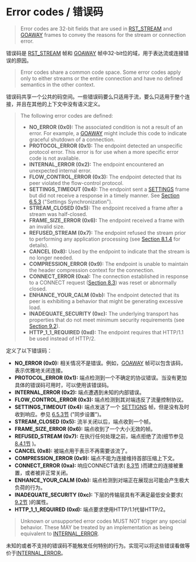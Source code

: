 # Error codes / 错误码
> Error codes are 32-bit fields that are used in [RST_STREAM](http://httpwg.org/specs/rfc7540.html#RST_STREAM) and [GOAWAY](http://httpwg.org/specs/rfc7540.html#GOAWAY) frames to convey the reasons for the stream or connection error.

错误码是 [RST\_STREAM](http://httpwg.org/specs/rfc7540.html#RST_STREAM) 帧和 [GOAWAY](http://httpwg.org/specs/rfc7540.html#GOAWAY) 帧中32-bit位的域，用于表达流或连接错误的原因。


> Error codes share a common code space. Some error codes apply only to either streams or the entire connection and have no defined semantics in the other context.

错误码共享一个公共的码空间。一些错误码要么只适用于流，要么只适用于整个连接，并且在其他的上下文中没有语义定义。


> The following error codes are defined:
> 
> * **NO_ERROR (0x0):** The associated condition is not a result of an error. For example, a [GOAWAY](http://httpwg.org/specs/rfc7540.html#GOAWAY) might include this code to indicate graceful shutdown of a connection.
> * **PROTOCOL_ERROR (0x1):** The endpoint detected an unspecific protocol error. This error is for use when a more specific error code is not available.
> * **INTERNAL_ERROR (0x2):** The endpoint encountered an unexpected internal error.
> * **FLOW\_CONTROL_ERROR (0x3):** The endpoint detected that its peer violated the flow-control protocol.
> * **SETTINGS_TIMEOUT (0x4):** The endpoint sent a [SETTINGS](http://httpwg.org/specs/rfc7540.html#SETTINGS) frame but did not receive a response in a timely manner. See [Section 6.5.3](http://httpwg.org/specs/rfc7540.html#SettingsSync) ("Settings Synchronization").
> * **STREAM_CLOSED (0x5):** The endpoint received a frame after a stream was half-closed.
> * **FRAME\_SIZE_ERROR (0x6):** The endpoint received a frame with an invalid size.
> * **REFUSED_STREAM (0x7):** The endpoint refused the stream prior to performing any application processing (see [Section 8.1.4](http://httpwg.org/specs/rfc7540.html#Reliability) for details).
> * **CANCEL (0x8):** Used by the endpoint to indicate that the stream is no longer needed.
> * **COMPRESSION_ERROR (0x9):** The endpoint is unable to maintain the header compression context for the connection.
> * **CONNECT_ERROR (0xa):** The connection established in response to a CONNECT request ([Section 8.3](http://httpwg.org/specs/rfc7540.html#CONNECT)) was reset or abnormally closed.
> * **ENHANCE\_YOUR_CALM (0xb):** The endpoint detected that its peer is exhibiting a behavior that might be generating excessive load.
> * **INADEQUATE\_SECURITY (0xc):** The underlying transport has properties that do not meet minimum security requirements (see [Section 9.2](http://httpwg.org/specs/rfc7540.html#TLSUsage)).
> * **HTTP\_1\_1\_REQUIRED (0xd):** The endpoint requires that HTTP/1.1 be used instead of HTTP/2.

定义了以下错误码：

* **NO_ERROR (0x0):** 相关情况不是错误。例如，[GOAWAY](http://httpwg.org/specs/rfc7540.html#GOAWAY) 帧可以包含该码，表示优雅地关闭连接。
* **PROTOCOL_ERROR (0x1):** 端点检测到一个不确定的协议错误。当没有更加具体的错误码可用时，可以使用该错误码。
* **INTERNAL_ERROR (0x2):** 端点遭遇到未知的内部错误。
* **FLOW\_CONTROL_ERROR (0x3):** 端点检测到其对端违反了流量控制协议。
* **SETTINGS_TIMEOUT (0x4):** 端点发送了一个 [SETTIGNS](http://httpwg.org/specs/rfc7540.html#SETTINGS) 帧，但是没有及时收到响应。参见 [6.5.3节](http://httpwg.org/specs/rfc7540.html#SettingsSync) ("同步设置")。
* **STREAM_CLOSED (0x5):** 流半关闭以后，端点收到一个帧。
* **FRAME\_SIZE_ERROR (0x6):** 端点收到了一个大小无效的帧。
* **REFUSED_STREAM (0x7):** 在执行任何处理之前，端点拒绝了流(细节参见 [8.4.1节](http://httpwg.org/specs/rfc7540.html#Reliability) )。
* **CANCEL (0x8):** 被端点用于表示不再需要该流了。
* **COMPRESSION_ERROR (0x9):** 端点不能为连接维持首部压缩上下文。
* **CONNECT_ERROR (0xa):** 响应CONNECT请求( [8.3节](http://httpwg.org/specs/rfc7540.html#CONNECT) )而建立的连接被重置，或者被非正常关闭。
* **ENHANCE\_YOUR_CALM (0xb):** 端点检测到对端正在展现出可能会产生极大负荷的行为。
* **INADEQUATE\_SECURITY (0xc):** 下层的传输层具有不满足最低安全要求( [9.2节](http://httpwg.org/specs/rfc7540.html#TLSUsage) )的属性。
* **HTTP\_1\_1\_REQUIRED (0xd):** 端点要求使用HTTP/1.1代替HTTP/2。


> Unknown or unsupported error codes MUST NOT trigger any special behavior. These MAY be treated by an implementation as being equivalent to [INTERNAL_ERROR](http://httpwg.org/specs/rfc7540.html#INTERNAL_ERROR).

未知的或者不支持的错误码不能触发任何特别的行为。实现可以将这些错误看做等价于[INTERNAL\_ERROR](http://httpwg.org/specs/rfc7540.html#INTERNAL_ERROR)。